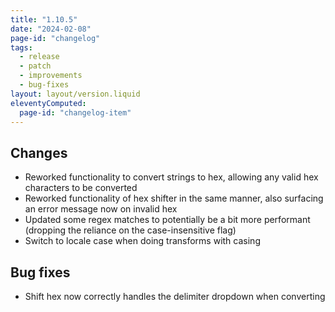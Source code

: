 ```yaml
---
title: "1.10.5"
date: "2024-02-08"
page-id: "changelog"
tags: 
  - release
  - patch
  - improvements
  - bug-fixes
layout: layout/version.liquid
eleventyComputed:
  page-id: "changelog-item"
---
```

## Changes
- Reworked functionality to convert strings to hex, allowing any valid hex characters to be converted
- Reworked functionality of hex shifter in the same manner, also surfacing an error message now on invalid hex
- Updated some regex matches to potentially be a bit more performant (dropping the reliance on the case-insensitive flag)
- Switch to locale case when doing transforms with casing

## Bug fixes
- Shift hex now correctly handles the delimiter dropdown when converting